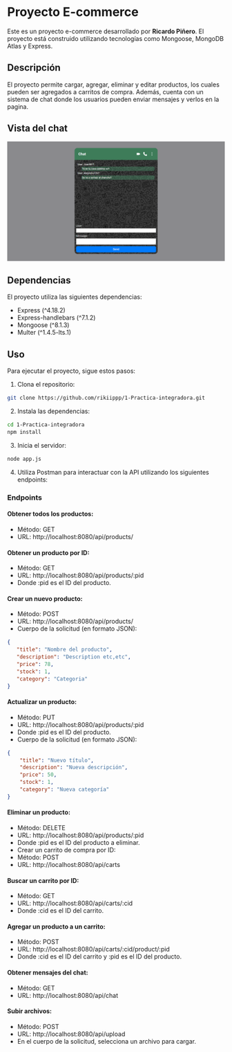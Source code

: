 # Proyecto E-commerce

Este es un proyecto e-commerce desarrollado por **Ricardo Piñero**. El proyecto está construido utilizando tecnologías como Mongoose, MongoDB Atlas y Express.

## Descripción

El proyecto permite cargar, agregar, eliminar y editar productos, los cuales pueden ser agregados a carritos de compra. Además, cuenta con un sistema de chat donde los usuarios pueden enviar mensajes y verlos en la pagina.

## Vista del chat

![alt text](image-1.png)

## Dependencias

El proyecto utiliza las siguientes dependencias:

- Express (^4.18.2)
- Express-handlebars (^7.1.2)
- Mongoose (^8.1.3)
- Multer (^1.4.5-lts.1)

## Uso

Para ejecutar el proyecto, sigue estos pasos:

1. Clona el repositorio:
```bash
git clone https://github.com/rikiippp/1-Practica-integradora.git
```
2. Instala las dependencias:
```bash
cd 1-Practica-integradora
npm install
```
3. Inicia el servidor:
```bash
node app.js
```

4. Utiliza Postman para interactuar con la API utilizando los siguientes endpoints:

### Endpoints

#### Obtener todos los productos:
- Método: GET
- URL: http://localhost:8080/api/products/

#### Obtener un producto por ID:
- Método: GET
- URL: http://localhost:8080/api/products/:pid
- Donde :pid es el ID del producto.

#### Crear un nuevo producto:
- Método: POST
- URL: http://localhost:8080/api/products/
- Cuerpo de la solicitud (en formato JSON):
```json
{
   "title": "Nombre del producto",
   "description": "Description etc,etc",
   "price": 78,
   "stock": 1,
   "category": "Categoria"
}
```

#### Actualizar un producto:
- Método: PUT
- URL: http://localhost:8080/api/products/:pid
- Donde :pid es el ID del producto.
- Cuerpo de la solicitud (en formato JSON):
```json
{
    "title": "Nuevo título",
    "description": "Nueva descripción",
    "price": 50,
    "stock": 1,
    "category": "Nueva categoría"
}
```
#### Eliminar un producto:
- Método: DELETE
- URL: http://localhost:8080/api/products/:pid
- Donde :pid es el ID del producto a eliminar.
- Crear un carrito de compra por ID:
- Método: POST
- URL: http://localhost:8080/api/carts
#### Buscar un carrito por ID:
- Método: GET
- URL: http://localhost:8080/api/carts/:cid
- Donde :cid es el ID del carrito.
#### Agregar un producto a un carrito:
- Método: POST
- URL: http://localhost:8080/api/carts/:cid/product/:pid
- Donde :cid es el ID del carrito y :pid es el ID del producto.
#### Obtener mensajes del chat:
- Método: GET
- URL: http://localhost:8080/api/chat
#### Subir archivos:
- Método: POST
- URL: http://localhost:8080/api/upload
- En el cuerpo de la solicitud, selecciona un archivo para cargar.
